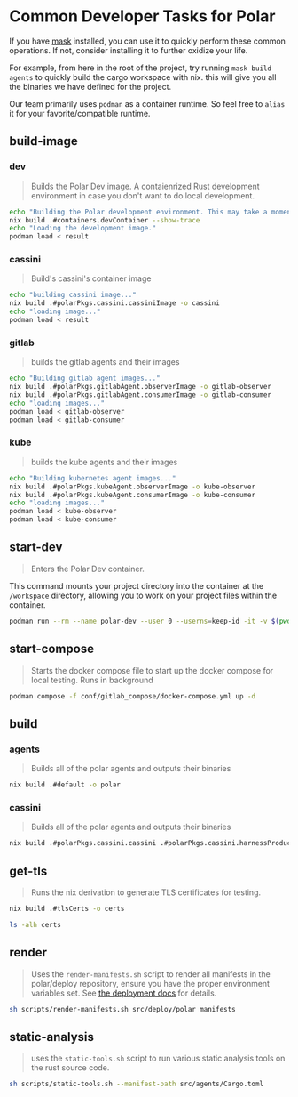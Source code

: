 # Common Developer Tasks for Polar
If you have [mask](https://github.com/jacobdeichert/mask) installed, you can use it to quickly perform these common operations.
If not, consider installing it to further oxidize your life.

For example, from here in the root of the project, try running `mask build agents` to quickly build the cargo workspace with nix.
this will give you all the binaries we have defined for the project.

Our team primarily uses `podman` as a container runtime. So feel free to `alias` it for your favorite/compatible runtime.

## build-image

### dev
  > Builds the Polar Dev image. A contaienrized Rust development environment in case you don't want to do local development.
  ~~~sh
  echo "Building the Polar development environment. This may take a moment."
  nix build .#containers.devContainer --show-trace
  echo "Loading the development image."
  podman load < result
  ~~~

### cassini
  > Build's cassini's container image

  ~~~sh
  echo "building cassini image..."
  nix build .#polarPkgs.cassini.cassiniImage -o cassini
  echo "loading image..."
  podman load < result
  ~~~

### gitlab
  > builds the gitlab agents and their images
  ~~~sh
  echo "Building gitlab agent images..."
  nix build .#polarPkgs.gitlabAgent.observerImage -o gitlab-observer
  nix build .#polarPkgs.gitlabAgent.consumerImage -o gitlab-consumer
  echo "loading images..."
  podman load < gitlab-observer
  podman load < gitlab-consumer
  ~~~
### kube
  > builds the kube agents and their  images
  ~~~sh
  echo "Building kubernetes agent images..."
  nix build .#polarPkgs.kubeAgent.observerImage -o kube-observer
  nix build .#polarPkgs.kubeAgent.consumerImage -o kube-consumer
  echo "loading images..."
  podman load < kube-observer
  podman load < kube-consumer
  ~~~

## start-dev
  > Enters the Polar Dev container.

  This command mounts your project directory into the
  container at the `/workspace` directory, allowing you to work on your
  project files within the container.


  ~~~sh
  podman run --rm --name polar-dev --user 0 --userns=keep-id -it -v $(pwd):/workspace:rw -p 2222:2223 polar-dev:latest
  ~~~

## start-compose
> Starts the docker compose file to start up the docker compose for local testing. Runs in background

~~~sh
podman compose -f conf/gitlab_compose/docker-compose.yml up -d
~~~

## build

### agents
> Builds all of the polar agents and outputs their binaries
~~~sh
nix build .#default -o polar
~~~


### cassini
> Builds all of the polar agents and outputs their binaries
~~~sh
nix build .#polarPkgs.cassini.cassini .#polarPkgs.cassini.harnessProducer .#polarPkgs.cassini.harnessSink
~~~



## get-tls
  > Runs the nix derivation to generate TLS certificates for testing.

  ~~~sh
  nix build .#tlsCerts -o certs

  ls -alh certs
  ~~~

## render

> Uses the `render-manifests.sh` script to render all manifests in the polar/deploy repository, ensure you have the proper environment variables set.
  See [the deployment docs](src/deploy/README.md) for details.

~~~sh
sh scripts/render-manifests.sh src/deploy/polar manifests
~~~

## static-analysis
> uses the `static-tools.sh` script to run various static analysis tools on the rust source code.

~~~sh
sh scripts/static-tools.sh --manifest-path src/agents/Cargo.toml
~~~

<!--TODO: We should bring this capability back at some point-->
<!--## run-ci
> runs the `gitlab-ci.sh` script to run local ci/cd ops

~~~sh
sh scripts/gitlab-ci.sh
~~~-->

